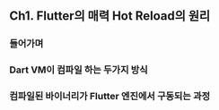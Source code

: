 ## Ch1. Flutter의 매력 Hot Reload의 원리

### 들어가며

### Dart VM이 컴파일 하는 두가지 방식

### 컴파일된 바이너리가 Flutter 엔진에서 구동되는 과정
